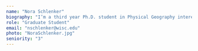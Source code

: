 ```yaml
---
name: "Nora Schlenker"
biography: "I’m a third year Ph.D. student in Physical Geography interested in paleoecology, biogeography, climate change, and niche analysis. My current project uses Holocene pollen records to understand historic abrupt population declines of eastern North American tree species."
role: "Graduate Student"
email: "nschlenker@wisc.edu"
photo: "NoraSchlenker.jpg"
seniority: "3"
---
```

